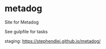 # metadog

Site for Metadog

See gulpfile for tasks

staging: https://stephendlei.github.io/metadog/
